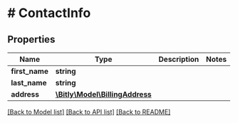 # # ContactInfo

## Properties

Name | Type | Description | Notes
------------ | ------------- | ------------- | -------------
**first_name** | **string** |  |
**last_name** | **string** |  |
**address** | [**\Bitly\Model\BillingAddress**](.md) |  |

[[Back to Model list]](../../README.md#models) [[Back to API list]](../../README.md#endpoints) [[Back to README]](../../README.md)
